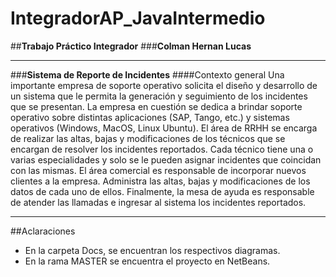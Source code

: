 # IntegradorAP_JavaIntermedio
##**Trabajo Práctico Integrador**
###**Colman Hernan Lucas**
* * *
###**Sistema de Reporte de Incidentes**
####Contexto general
Una importante empresa de soporte operativo solicita el diseño y desarrollo de un sistema que le 
permita la generación y seguimiento de los incidentes que se presentan.
La empresa en cuestión se dedica a brindar soporte operativo sobre distintas aplicaciones (SAP, Tango, 
etc.) y sistemas operativos (Windows, MacOS, Linux Ubuntu).
El área de RRHH se encarga de realizar las altas, bajas y modificaciones de los técnicos que se encargan 
de resolver los incidentes reportados.
Cada técnico tiene una o varias especialidades y solo se le pueden asignar incidentes que coincidan 
con las mismas.
El área comercial es responsable de incorporar nuevos clientes a la empresa. Administra las altas, bajas 
y modificaciones de los datos de cada uno de ellos.
Finalmente, la mesa de ayuda es responsable de atender las llamadas e ingresar al sistema los 
incidentes reportados.
* * *
##Aclaraciones
- En la carpeta Docs, se encuentran los respectivos diagramas.
- En la rama MASTER se encuentra el proyecto en NetBeans.
